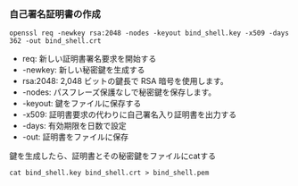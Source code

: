 ### 自己署名証明書の作成

```
openssl req -newkey rsa:2048 -nodes -keyout bind_shell.key -x509 -days 362 -out bind_shell.crt
```

* req: 新しい証明書署名要求を開始する
* -newkey: 新しい秘密鍵を生成する
* rsa:2048: 2,048 ビットの鍵長で RSA 暗号を使用します。
* -nodes: パスフレーズ保護なしで秘密鍵を保存します。
* -keyout: 鍵をファイルに保存する
* -x509: 証明書要求の代わりに自己署名入り証明書を出力する
* -days: 有効期限を日数で設定
* -out: 証明書をファイルに保存

鍵を生成したら、証明書とその秘密鍵をファイルにcatする

```
cat bind_shell.key bind_shell.crt > bind_shell.pem
```

